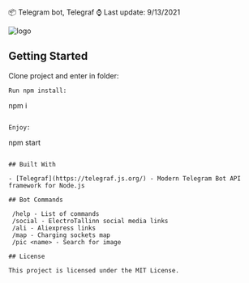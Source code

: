 📦 Telegram bot, Telegraf
⌚ Last update: 9/13/2021

![logo](https://electrotallinn.ee/wp-content/uploads/2020/08/et-logo-invert.svg)

## Getting Started

Clone project and enter in folder:

```
Run npm install:

```
npm i
```

Enjoy:

```
npm start
```

## Built With

- [Telegraf](https://telegraf.js.org/) - Modern Telegram Bot API framework for Node.js

## Bot Commands

 /help - List of commands
 /social - ElectroTallinn social media links
 /ali - Aliexpress links
 /map - Charging sockets map
 /pic <name> - Search for image

## License

This project is licensed under the MIT License.
